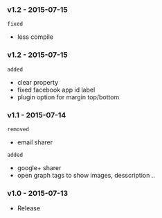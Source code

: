 ### v1.2 - 2015-07-15
`fixed`
- less compile

### v1.2 - 2015-07-15
`added`
- clear property
- fixed facebook app id label
- plugin option for margin top/bottom

### v1.1 - 2015-07-14
`removed`
- email sharer

`added`
- google+ sharer
- open graph tags to show images, desscription ..

### v1.0 - 2015-07-13

- Release